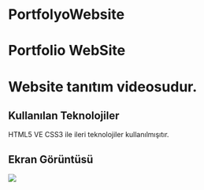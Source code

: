 # PortfolyoWebsite
<h1> Portfolio WebSite <h1>

Website tanıtım videosudur.

<h2>Kullanılan Teknolojiler</h2>

HTML5 VE CSS3 ile ileri teknolojiler kullanılmışıtır.

<h2> Ekran Görüntüsü </h2>

![](portfolio.gif)
